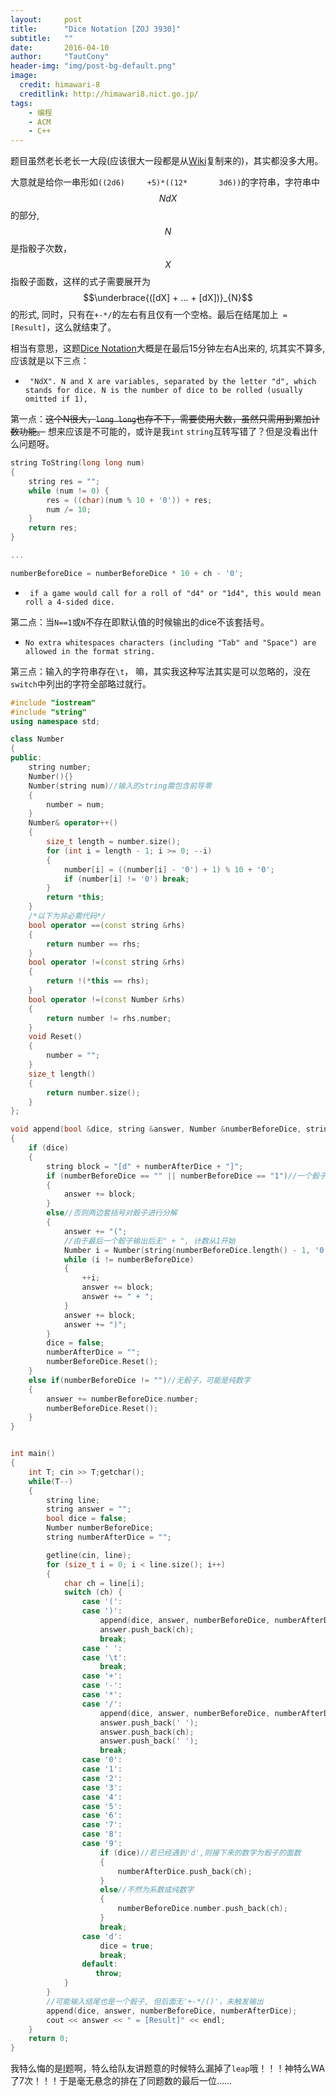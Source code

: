 ```yaml
---
layout:     post
title:      "Dice Notation [ZOJ 3930]"
subtitle:   ""
date:       2016-04-10
author:     "TautCony"
header-img: "img/post-bg-default.png"
image:
  credit: himawari-8
  creditlink: http://himawari8.nict.go.jp/
tags:
    - 编程
    - ACM
    - C++
---
```


题目虽然老长老长一大段(应该很大一段都是从[Wiki](https://en.wikipedia.org/wiki/Dice_notation)复制来的)，其实都没多大用。

<!--more-->

大意就是给你一串形如`((2d6)     +5)*((12*       3d6))`的字符串，字符串中$$NdX$$的部分, $$N$$是指骰子次数，$$X$$指骰子面数，这样的式子需要展开为$$\underbrace{([dX] + … + [dX])}_{N}$$的形式, 同时，只有在`+-*/`的左右有且仅有一个空格。最后在结尾加上` = [Result]`，这么就结束了。

相当有意思，这题[Dice Notation](http://acm.zju.edu.cn/onlinejudge/showProblem.do?problemCode=3930)大概是在最后15分钟左右A出来的, 坑其实不算多, 应该就是以下三点：

- ` "NdX". N and X are variables, separated by the letter "d", which stands for dice. N is the number of dice to be rolled (usually omitted if 1),`

第一点：~~这个N很大，`long long`也存不下，需要使用大数，虽然只需用到累加计数功能。~~ 想来应该是不可能的，或许是我`int` `string`互转写错了？但是没看出什么问题呀。

```cpp
string ToString(long long num)
{
    string res = "";
    while (num != 0) {
        res = ((char)(num % 10 + '0')) + res;
        num /= 10;
    }
    return res;
}

...

numberBeforeDice = numberBeforeDice * 10 + ch - '0';

```

- ` if a game would call for a roll of "d4" or "1d4", this would mean roll a 4-sided dice.`

第二点：当`N==1`或`N`不存在即默认值的时候输出的dice不该套括号。

- `No extra whitespaces characters (including "Tab" and "Space") are allowed in the format string.`

第三点：输入的字符串存在`\t`， 嘛，其实我这种写法其实是可以忽略的，没在`switch`中列出的字符全部略过就行。


```cpp
#include "iostream"
#include "string"
using namespace std;

class Number
{
public:
    string number;
    Number(){}
    Number(string num)//输入的string需包含前导零
    {
        number = num;
    }
    Number& operator++()
    {
        size_t length = number.size();
        for (int i = length - 1; i >= 0; --i)
        {
            number[i] = ((number[i] - '0') + 1) % 10 + '0';
            if (number[i] != '0') break;
        }
        return *this;
    }
    /*以下为非必需代码*/
    bool operator ==(const string &rhs)
    {
        return number == rhs;
    }
    bool operator !=(const string &rhs)
    {
        return !(*this == rhs);
    }
    bool operator !=(const Number &rhs)
    {
        return number != rhs.number;
    }
    void Reset()
    {
        number = "";
    }
    size_t length()
    {
        return number.size();
    }
};

void append(bool &dice, string &answer, Number &numberBeforeDice, string &numberAfterDice)
{
    if (dice)
    {
        string block = "[d" + numberAfterDice + "]";
        if (numberBeforeDice == "" || numberBeforeDice == "1")//一个骰子特判
        {
            answer += block;
        }
        else//否则两边套括号对骰子进行分解
        {
            answer += "(";
            //由于最后一个骰子输出后无" + ", 计数从1开始
            Number i = Number(string(numberBeforeDice.length() - 1, '0') + "1");
            while (i != numberBeforeDice)
            {
                ++i;
                answer += block;
                answer += " + ";
            }
            answer += block;
            answer += ")";
        }
        dice = false;
        numberAfterDice = "";
        numberBeforeDice.Reset();
    }
    else if(numberBeforeDice != "")//无骰子，可能是纯数字
    {
        answer += numberBeforeDice.number;
        numberBeforeDice.Reset();
    }
}


int main()
{
    int T; cin >> T;getchar();
    while(T--)
    {
        string line;
        string answer = "";
        bool dice = false;
        Number numberBeforeDice;
        string numberAfterDice = "";

        getline(cin, line);
        for (size_t i = 0; i < line.size(); i++)
        {
            char ch = line[i];
            switch (ch) {
                case '(':
                case ')':
                    append(dice, answer, numberBeforeDice, numberAfterDice);
                    answer.push_back(ch);
                    break;
                case ' ':
                case '\t':
                    break;
                case '+':
                case '-':
                case '*':
                case '/':
                    append(dice, answer, numberBeforeDice, numberAfterDice);
                    answer.push_back(' ');
                    answer.push_back(ch);
                    answer.push_back(' ');
                    break;
                case '0':
                case '1':
                case '2':
                case '3':
                case '4':
                case '5':
                case '6':
                case '7':
                case '8':
                case '9':
                    if (dice)//若已经遇到'd',则接下来的数字为骰子的面数
                    {
                        numberAfterDice.push_back(ch);
                    }
                    else//不然为系数或纯数字
                    {
                        numberBeforeDice.number.push_back(ch);
                    }
                    break;
                case 'd':
                    dice = true;
                    break;
                default:
                   throw;
            }
        }
        //可能输入结尾也是一个骰子, 但后面无'+-*/()'，未触发输出
        append(dice, answer, numberBeforeDice, numberAfterDice);
        cout << answer << " = [Result]" << endl;
    }
    return 0;
}
```

我特么悔的是[I](http://acm.zju.edu.cn/onlinejudge/showProblem.do?problemId=5695)题啊，特么给队友讲题意的时候特么漏掉了`leap`哦！！！神特么WA了7次！！！于是毫无悬念的排在了同题数的最后一位……
